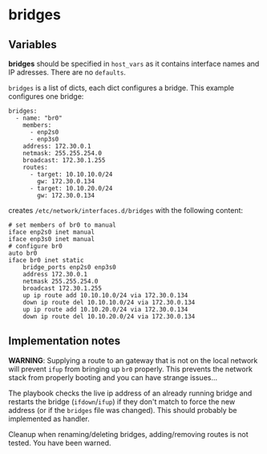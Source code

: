 
# bridges

## Variables

**bridges** should be specified in `host_vars` as it contains interface names and IP adresses. There are no `defaults`.

`bridges` is a list of dicts, each dict configures a bridge. This example configures one bridge:

```
bridges:
  - name: "br0"
    members:
      - enp2s0
      - enp3s0
    address: 172.30.0.1
    netmask: 255.255.254.0
    broadcast: 172.30.1.255
    routes:
      - target: 10.10.10.0/24
        gw: 172.30.0.134
      - target: 10.10.20.0/24
        gw: 172.30.0.134

```

creates `/etc/network/interfaces.d/bridges` with the following content:

```
# set members of br0 to manual
iface enp2s0 inet manual
iface enp3s0 inet manual
# configure br0
auto br0
iface br0 inet static
    bridge_ports enp2s0 enp3s0
    address 172.30.0.1
    netmask 255.255.254.0
    broadcast 172.30.1.255
    up ip route add 10.10.10.0/24 via 172.30.0.134
    down ip route del 10.10.10.0/24 via 172.30.0.134
    up ip route add 10.10.20.0/24 via 172.30.0.134
    down ip route del 10.10.20.0/24 via 172.30.0.134
```

## Implementation notes

**WARNING**: Supplying a route to an gateway that is not on the local network will prevent `ifup` from bringing up `br0` properly. This prevents the network stack from properly booting and you can have strange issues...

The playbook checks the live ip address of an already running bridge and restarts the bridge (`ifdown`/`ifup`) if they don't match to force the new address (or if the `bridges` file was changed). This should probably be implemented as handler.

Cleanup when renaming/deleting bridges, adding/removing routes is not tested. You have been warned.

